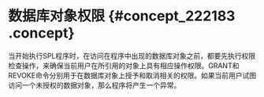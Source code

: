 # 数据库对象权限 {#concept_222183 .concept}

当开始执行SPL程序时，在访问在程序中出现的数据库对象之前，都要先执行权限检查操作，来确保当前用户在所引用的对象上具有相应操作权限。GRANT和REVOKE命令分别用于在数据库对象上授予和取消相关的权限。如果当前用户试图访问一个未授权的数据对象，那么程序将产生一个异常。

